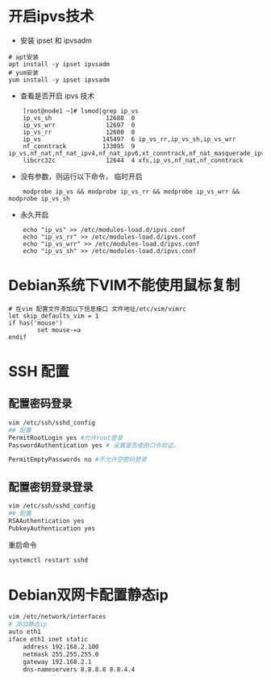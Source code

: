 # 开启ipvs技术
- 安装 ipset 和 ipvsadm
```shell
# apt安装
apt install -y ipset ipvsadm
# yum安装
yum install -y ipset ipvsadm
```

- 查看是否开启 ipvs 技术
```shell
    [root@node1 ~]# lsmod|grep ip_vs
    ip_vs_sh               12688  0 
    ip_vs_wrr              12697  0 
    ip_vs_rr               12600  0 
    ip_vs                 145497  6 ip_vs_rr,ip_vs_sh,ip_vs_wrr
    nf_conntrack          133095  9 ip_vs,nf_nat,nf_nat_ipv4,nf_nat_ipv6,xt_conntrack,nf_nat_masquerade_ipv4,nf_conntrack_netlink,nf_conntrack_ipv4,nf_conntrack_ipv6
    libcrc32c              12644  4 xfs,ip_vs,nf_nat,nf_conntrack
```
- 没有参数，则运行以下命令， 临时开启
```shell
    modprobe ip_vs && modprobe ip_vs_rr && modprobe ip_vs_wrr && modprobe ip_vs_sh
```
- 永久开启
```shell
    echo "ip_vs" >> /etc/modules-load.d/ipvs.conf
    echo "ip_vs_rr" >> /etc/modules-load.d/ipvs.conf
    echo "ip_vs_wrr" >> /etc/modules-load.d/ipvs.conf
    echo "ip_vs_sh" >> /etc/modules-load.d/ipvs.conf
```
# Debian系统下VIM不能使用鼠标复制
```shell
# 在vim 配置文件添加以下信息接口 文件地址/etc/vim/vimrc
let skip_defaults_vim = 1
if has('mouse')
        set mouse-=a
endif
```

# SSH 配置
## 配置密码登录
```bash
vim /etc/ssh/sshd_config
## 配置
PermitRootLogin yes #允许root登录
PasswordAuthentication yes # 设置是否使用口令验证。

PermitEmptyPasswords no #不允许空密码登录
```
## 配置密钥登录登录
```bash
vim /etc/ssh/sshd_config
## 配置
RSAAuthentication yes
PubkeyAuthentication yes
```
重启命令
```bash
systemctl restart sshd
```

# Debian双网卡配置静态ip
```bash
vim /etc/network/interfaces
# 添加静态ip
auto eth1
iface eth1 inet static
    address 192.168.2.100
    netmask 255.255.255.0
    gateway 192.168.2.1
    dns-nameservers 8.8.8.8 8.8.4.4
```
